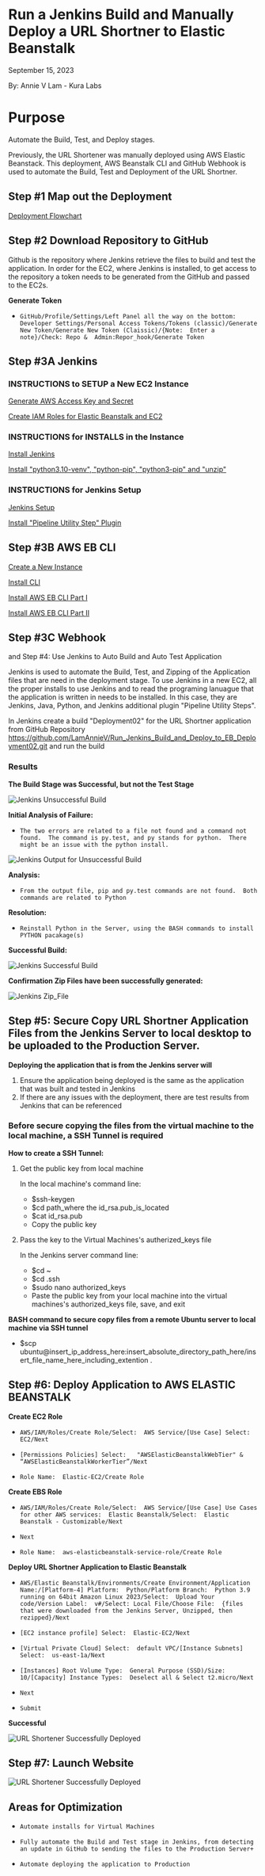 # Run a Jenkins Build and Manually Deploy a URL Shortner to Elastic Beanstalk

September 15, 2023

By:  Annie V Lam - Kura Labs

# Purpose

Automate the Build, Test, and Deploy stages.

Previously, the URL Shortener was manually deployed using AWS Elastic Beanstack.  This deployment, AWS Beanstalk CLI and GitHub Webhook is used to automate the Build, Test and Deployment of the URL Shortner.

## Step #1 Map out the Deployment

[Deployment Flowchart](Images/Deployment_Pipeline.png)

## Step #2 Download Repository to GitHub

Github is the repository where Jenkins retrieve the files to build and test the application.  In order for the EC2, where Jenkins is installed, to get access to the repository a token needs to be generated from the GitHub and passed to the EC2s.

**Generate Token**

-     GitHub/Profile/Settings/Left Panel all the way on the bottom:  Developer Settings/Personal Access Tokens/Tokens (classic)/Generate New Token/Generate New Token (Claissic)/{Note:  Enter a note}/Check: Repo &  Admin:Repor_hook/Generate Token

## Step #3A Jenkins
### INSTRUCTIONS to SETUP a New EC2 Instance
[Generate AWS Access Key and Secret](https://github.com/LamAnnieV/Setup_AWS/blob/main/Generate_AWS_CLI_Credentials.md)

[Create IAM Roles for Elastic Beanstalk and EC2](https://github.com/LamAnnieV/Setup_AWS/blob/main/Create_AWS_IAM_Roles.md)

### INSTRUCTIONS for INSTALLS in the Instance
[Install Jenkins](https://github.com/LamAnnieV/Setup_AWS/blob/main/Create_AWS_IAM_Roles.md)

[Install "python3.10-venv", "python-pip", "python3-pip" and "unzip"](https://github.com/LamAnnieV/Setup_AWS/blob/main/Create_AWS_IAM_Roles.md)

### INSTRUCTIONS for Jenkins Setup
[Jenkins Setup](https://github.com/LamAnnieV/Setup_AWS/blob/main/Create_AWS_IAM_Roles.md)

[Install "Pipeline Utility Step" Plugin](https://github.com/LamAnnieV/Setup_AWS/blob/main/Create_AWS_IAM_Roles.md)


## Step #3B AWS EB CLI
[Create a New Instance](https://github.com/LamAnnieV/Setup_AWS/blob/main/Generate_AWS_CLI_Credentials.md)

[Install CLI](https://github.com/LamAnnieV/Setup_AWS/blob/main/Create_AWS_IAM_Roles.md)

[Install AWS EB CLI Part I](https://github.com/LamAnnieV/Setup_AWS/blob/main/Create_AWS_IAM_Roles.md)

[Install AWS EB CLI Part II](https://github.com/LamAnnieV/Setup_AWS/blob/main/Create_AWS_IAM_Roles.md)



## Step #3C Webhook


and Step #4:  Use Jenkins to Auto Build and Auto Test Application

Jenkins is used to automate the Build, Test, and Zipping of the Application files that are need in the deployment stage.  To use Jenkins in a new EC2, all the proper installs to use Jenkins and to read the programing lanuague that the application is written in needs to be installed. In this case, they are Jenkins, Java, Python, and Jenkins additional plugin "Pipeline Utility Steps".

In Jenkins create a build "Deployment02" for the URL Shortner application from GitHub Repository https://github.com/LamAnnieV/Run_Jenkins_Build_and_Deploy_to_EB_Deployment02.git and run the build







### Results

****The Build Stage was Successful, but not the Test Stage****

![Jenkins Unsuccessful Build](Images/Jenkins_Unsuccessful.png)

**Initial Analysis of Failure:**

-     The two errors are related to a file not found and a command not found.  The command is py.test, and py stands for python.  There might be an issue with the python install.

![Jenkins Output for Unsuccessful Build](Images/Jenkins_Output_Issues.png)

**Analysis:**
-     From the output file, pip and py.test commands are not found.  Both commands are related to Python

**Resolution:**

-     Reinstall Python in the Server, using the BASH commands to install PYTHON pacakage(s)

****Successful Build:****

![Jenkins Successful Build](Images/Jenkins_Success.png)

****Confirmation Zip Files have been successfully generated:****

![Jenkins Zip_File](Images/Jenkins_Confirmation_of_Zip_File.png)


## Step #5:  Secure Copy URL Shortner Application Files from the Jenkins Server to local desktop to be uploaded to the Production Server.  

****Deploying the application that is from the Jenkins server will****
1.  Ensure the application being deployed is the same as the application that was built and tested in Jenkins
2.  If there are any issues with the deployment, there are test results from Jenkins that can be referenced

### Before secure copying the files from the virtual machine to the local machine, a SSH Tunnel is required

**How to create a SSH Tunnel:**

1.  Get the public key from local machine
   
     In the local machine's command line:
    
     -   $ssh-keygen
     -   $cd path_where the id_rsa.pub_is_located
     -   $cat id_rsa.pub
     -    Copy the public key
  
2.  Pass the key to the Virtual Machines's autherized_keys file

     In the Jenkins server command line:

     -   $cd ~
     -   $cd .ssh
     -   $sudo nano authorized_keys
     -    Paste the public key from your local machine into the virtual machines's authorized_keys file, save, and exit

**BASH command to secure copy files from a remote Ubuntu server to local machine via SSH tunnel** 

-   $scp ubuntu@insert_ip_address_here:insert_absolute_directory_path_here/insert_file_name_here_including_extention .
   

## Step #6:  Deploy Application to AWS ELASTIC BEANSTALK

**Create EC2 Role**

-     AWS/IAM/Roles/Create Role/Select:  AWS Service/[Use Case] Select:  EC2/Next
-     [Permissions Policies] Select:   "AWSElasticBeanstalkWebTier" & “AWSElasticBeanstalkWorkerTier”/Next
-     Role Name:  Elastic-EC2/Create Role

**Create EBS Role**

-     AWS/IAM/Roles/Create Role/Select:  AWS Service/[Use Case] Use Cases for other AWS services:  Elastic Beanstalk/Select:  Elastic Beanstalk - Customizable/Next
-     Next
-     Role Name:  aws-elasticbeanstalk-service-role/Create Role

**Deploy URL Shortner Application to Elastic Beanstalk**

-     AWS/Elastic Beanstalk/Environments/Create Environment/Application Name:/[Platform-4] Platform:  Python/Platform Branch:  Python 3.9 running on 64bit Amazon Linux 2023/Select:  Upload Your code/Version Label:  v#/Select: Local File/Choose File:  {files that were downloaded from the Jenkins Server, Unzipped, then rezipped}/Next
-     [EC2 instance profile] Select:  Elastic-EC2/Next
-     [Virtual Private Cloud] Select:  default VPC/[Instance Subnets] Select:  us-east-1a/Next
-     [Instances] Root Volume Type:  General Purpose (SSD)/Size:  10/[Capacity] Instance Types:  Deselect all & Select t2.micro/Next
-     Next
-     Submit
  
**Successful**

![URL Shortener Successfully Deployed](Images/EBS_Results.png)
 
## Step #7:  Launch Website

![URL Shortener Successfully Deployed](Images/URL_Shortner.png)
            
## Areas for Optimization
-     Automate installs for Virtual Machines
-     Fully automate the Build and Test stage in Jenkins, from detecting an update in GitHub to sending the files to the Production Server+
-     Automate deploying the application to Production
  

  
